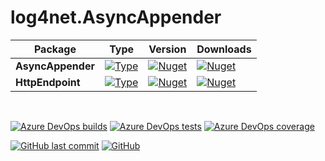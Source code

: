 # log4net.AsyncAppender

| Package           | Type                                                                                                                                                                                                      | Version                                                                                                                                                            | Downloads                                                                                                                                                        |
|-------------------|-----------------------------------------------------------------------------------------------------------------------------------------------------------------------------------------------------------|--------------------------------------------------------------------------------------------------------------------------------------------------------------------|------------------------------------------------------------------------------------------------------------------------------------------------------------------|
| **AsyncAppender** | [![Type](https://img.shields.io/badge/type-abstract-ff945a.svg)](https://github.com/tommasobertoni/log4net.AsyncAppender/blob/master/src/log4net.AsyncAppender/AsyncAppender.cs)                          | [![Nuget](https://img.shields.io/nuget/vpre/log4net.AsyncAppender.svg?logo=nuget)](https://www.nuget.org/packages/log4net.AsyncAppender)                           | [![Nuget](https://img.shields.io/nuget/dt/log4net.AsyncAppender.svg?logo=nuget)](https://www.nuget.org/packages/log4net.AsyncAppender)                           |
| **HttpEndpoint**  | [![Type](https://img.shields.io/badge/type-abstract-ff945a.svg)](https://github.com/tommasobertoni/log4net.AsyncAppender/blob/master/src/log4net.AsyncAppender.HttpEndpoint/HttpEndpointAsyncAppender.cs) | [![Nuget](https://img.shields.io/nuget/vpre/log4net.AsyncAppender.HttpEndpoint.svg?logo=nuget)](https://www.nuget.org/packages/log4net.AsyncAppender.HttpEndpoint) | [![Nuget](https://img.shields.io/nuget/dt/log4net.AsyncAppender.HttpEndpoint.svg?logo=nuget)](https://www.nuget.org/packages/log4net.AsyncAppender.HttpEndpoint) |

<br />

[![Azure DevOps builds](https://img.shields.io/azure-devops/build/tommasobertoni/24e536bb-a4bf-4279-b76b-b03e1ab4c560/2.svg?logo=azure%20devops)](https://dev.azure.com/tommasobertoni/log4net.AsyncAppender%20CI/_build/latest?definitionId=2&branchName=master)
[![Azure DevOps tests](https://img.shields.io/azure-devops/tests/tommasobertoni/log4net.AsyncAppender%20CI/2.svg?compact_message)](https://dev.azure.com/tommasobertoni/log4net.AsyncAppender%20CI/_build/latest?definitionId=2&branchName=master)
[![Azure DevOps coverage](https://img.shields.io/azure-devops/coverage/tommasobertoni/log4net.AsyncAppender%20CI/2.svg)](https://dev.azure.com/tommasobertoni/log4net.AsyncAppender%20CI/_build/latest?definitionId=2&branchName=master)

[![GitHub last commit](https://img.shields.io/github/last-commit/tommasobertoni/log4net.AsyncAppender.svg)](https://github.com/tommasobertoni/log4net.AsyncAppender/commits/master)
[![GitHub](https://img.shields.io/github/license/tommasobertoni/log4net.AsyncAppender.svg)](https://github.com/tommasobertoni/log4net.AsyncAppender/blob/master/LICENSE)
<br />
